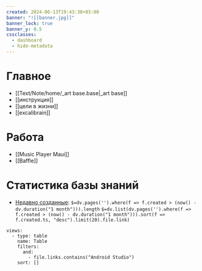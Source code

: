 ```yaml
---
created: 2024-06-13T19:43:38+03:00
banner: "![[banner.jpg]]"
banner_lock: true
banner_y: 0.5
cssclasses:
  - dashboard
  - hide-metadata
---
```


# Главное
 - [[Text/Note/home/_art base.base|_art base]]
 - [[инструкция]]
 - [[цели в жизни]]
 - [[excalibrain]]
# Работа
 - [[Music Player Maui]]
 - [[Baffle]]
# Статистика базы знаний
- [Недавно созданные](created): `$=dv.pages('').where(f => f.created > (now() - dv.duration("1 month"))).length`
  `$=dv.list(dv.pages('').where(f => f.created > (now() - dv.duration("1 month"))).sort(f => f.created.ts, "desc").limit(20).file.link)`

```base
views:
  - type: table
    name: Table
    filters:
      and:
        - file.links.contains("Android Studio")
    sort: []
```